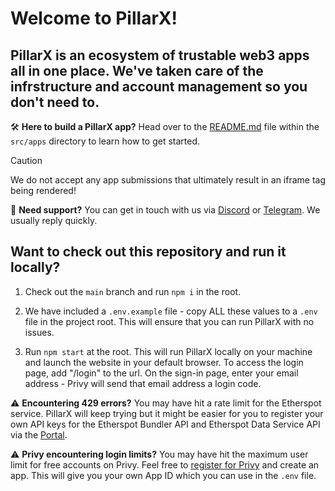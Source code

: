 # Welcome to PillarX!

## PillarX is an ecosystem of trustable web3 apps all in one place. We've taken care of the infrstructure and account management so you don't need to.

🛠️ **Here to build a PillarX app?** Head over to the [README.md](src/apps/README.md)
file within the `src/apps` directory to learn how to get started.

> [!CAUTION]
> We do not accept any app submissions that ultimately result in an iframe tag being rendered!

💬 **Need support?** You can get in touch with us via [Discord](https://discord.gg/6MKAy7gv4P) or [Telegram](https://t.me/pillarxdevelopers). We usually reply quickly.

## Want to check out this repository and run it locally?

1. Check out the `main` branch and run `npm i` in the root.

2. We have included a `.env.example` file - copy ALL these values to a `.env` file in the project root. This will ensure that you can run PillarX with no issues.

3. Run `npm start` at the root. This will run PillarX locally on your machine and launch the website in your default browser. To access the login page, add "/login" to the url. On the sign-in page, enter your email address - Privy will send that email address a login code.

⚠️ **Encountering 429 errors?** You may have hit a rate limit for the Etherspot service. PillarX will keep trying but it might be easier for you to register your own API keys for the Etherspot Bundler API and Etherspot Data Service API via the [Portal](https://portal.etherspot.io).

⚠️ **Privy encountering login limits?** You may have hit the maximum user limit for free accounts on Privy. Feel free to [register for Privy](https://dashboard.privy.io) and create an app. This will give you your own App ID which you can use in the `.env` file.
